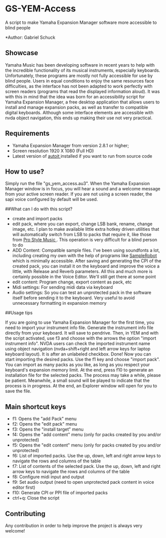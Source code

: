 # GS-YEM-Access
A script to make Yamaha Expansion Manager software more accessible to blind people

*Author:  Gabriel Schuck
## Showcase

Yamaha Music has been developing software in recent years to help with the incredible functionality of its musical instruments, especially keyboards.
Unfortunately, these programs are mostly not fully accessible for use by blind people.
Users in equal conditions to enjoy the same resources face difficulties, as the interface has not been adapted to work perfectly with screen readers (programs that read the displayed information aloud).
It was with this in mind that the idea was born for an accessibility script for Yamaha Expansion Manager, a free desktop application that allows users to install and manage expansion packs, as well as transfer to compatible digital keyboards.
Although some interface elements are accessible with nvda object navigation, this ends up making their use not very practical.

## Requirements

<ul>
<li>Yamaha Expansion Manager from version 2.8.1 or higher;</li>
<li>Screen resolution 1920 X 1080 (Full HD)</li>
<li>Latest version of
<a href="https://www.autoitscript.com/site/autoit/downloads/">autoit </a> installed if you want to run from source code</li>
</ul>

## How to use?

Simply run the file "gs_yem_access.au3".
When the Yamaha Expansion Manager window is in focus, you will hear a sound and a welcome message from your active screen reader.
If you are not using a screen reader, the sapi voice configured by default will be used.

##What can I do with this script?

<ul>
<li>create and import packs</li>
<li>edit pack, where you can export, change LSB bank, rename, change image, etc. I plan to make available little extra hotkey driven utilities that will automatically switch from LSB to packs that require it, like those from <a href="https://prostylemusic.net/">Pro Style Music
</a>. This operation is very difficult for a blind person to do</li>
<li>ADD Content: Compatible sample files. I've been using soundfonts a lot, including creating my own with the help of programs like <a href="https://samplerobot.com/">SampleRobot</a> which is minimally accessible. After saving and generating the CPI of the created pack, you can install it on the keyboard and improve the voice a little, with Release and Reverb parameters.
All this and much more is certainly possible in the Voice Editor. We'll still get there at some point</li>
<li>edit content: Program change, export content as pack, etc</li>
<li>Midi settings: For sending midi data via keyboard</li>
<li>Audio settings: So you can test an unprotected pack in the software itself before sending it to the keyboard. Very useful to avoid unnecessary formatting in expansion memory</li>
</ul>

##Usage tips

If you are going to use Yamaha Expansion Manager for the first time, you need to import your instrument info file. Generate the instrument info file directly from your keyboard. It will save to pendrive.
Then, in YEM and with the script activated, use f3 and choose with the arrows the option "import instrument info".
NVDA users can check the imported instrument name using object navigation (nvda+shift+right and left arrow keys for laptop keyboard layout). It is after an unlabeled checkbox.
Done! Now you can start importing the desired packs.
Use the f1 key and choose "import pack".
You can import as many packs as you like, as long as you respect your keyboard's expansion memory limit.
At the end, press f10 to generate an installation file for the selected packs. The process may take a while, please be patient.
Meanwhile, a small sound will be played to indicate that the process is in progress. At the end, an Explorer window will open for you to save the file.

## Main shortcut keys
<ul>
<li>f1: Opens the "add Pack" menu</li>
<li>f2: Opens the "edit pack" menu</li>
<li>f3: Opens the "install target" menu</li>
<li>f4: Opens the "add content" menu (only for packs created by you and/or unprotected)</li>
<li>f5: Opens the "edit content" menu (only for packs created by you and/or unprotected)</li>
<li>f6: List of imported packs. Use the up, down, left and right arrow keys to navigate the rows and columns of the table</li>
<li>f7: List of contents of the selected pack. Use the up, down, left and right arrow keys to navigate the rows and columns of the table</li>
<li>f8: Configure midi input and output</li>
<li>f9: Set audio output (need to open unprotected pack content in voice editor first)</li>
<li>f10: Generate CPI or PPI file of imported packs</li>
<li>ctrl+q: Close the script</li>
</ul>

## Contributing
Any contribution in order to help improve the project is always very welcome!
